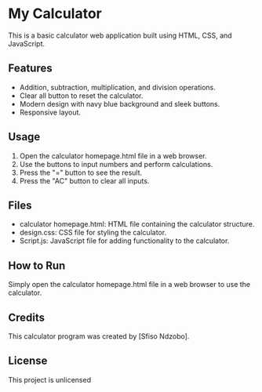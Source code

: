 # My Calculator

This is a basic calculator web application built using HTML, CSS, and JavaScript.

## Features

- Addition, subtraction, multiplication, and division operations.
- Clear all button to reset the calculator.
- Modern design with navy blue background and sleek buttons.
- Responsive layout.

## Usage

1. Open the calculator homepage.html file in a web browser.
2. Use the buttons to input numbers and perform calculations.
3. Press the "=" button to see the result.
4. Press the "AC" button to clear all inputs.

## Files

- calculator homepage.html: HTML file containing the calculator structure.
- design.css: CSS file for styling the calculator.
- Script.js: JavaScript file for adding functionality to the calculator.

## How to Run

Simply open the calculator homepage.html file in a web browser to use the calculator.

## Credits

This calculator program was created by [Sfiso Ndzobo].

## License

This project is unlicensed
